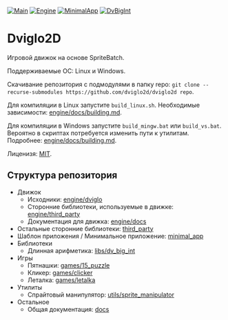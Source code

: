 [![Main](https://github.com/dviglo2d/dviglo2d/actions/workflows/main.yml/badge.svg)](https://github.com/dviglo2d/dviglo2d/actions/workflows/main.yml)
[![Engine](https://github.com/dviglo2d/dviglo2d/actions/workflows/engine.yml/badge.svg)](https://github.com/dviglo2d/dviglo2d/actions/workflows/engine.yml)
[![MinimalApp](https://github.com/dviglo2d/dviglo2d/actions/workflows/minimal_app.yml/badge.svg)](https://github.com/dviglo2d/dviglo2d/actions/workflows/minimal_app.yml)
[![DvBigInt](https://github.com/dviglo2d/dviglo2d/actions/workflows/dv_big_int.yml/badge.svg)](https://github.com/dviglo2d/dviglo2d/actions/workflows/dv_big_int.yml)

# Dviglo2D

Игровой движок на основе SpriteBatch.

Поддерживаемые ОС: Linux и Windows.

Скачивание репозитория с подмодулями в папку repo: `git clone --recurse-submodules https://github.com/dviglo2d/dviglo2d repo`.

Для компиляции в Linux запустите `build_linux.sh`. Необходимые зависимости: [engine/docs/building.md](engine/docs/building.md).

Для компиляции в Windows запустите `build_mingw.bat` или `build_vs.bat`. Вероятно в скриптах потребуется изменить пути к утилитам.
Подробнее: [engine/docs/building.md](engine/docs/building.md).

Лиценизя: [MIT](licenses/dviglo/license.txt).

## Структура репозитория

* Движок
  * Исходники: [engine/dviglo](engine/dviglo)
  * Сторонние библиотеки, используемые в движке: [engine/third_party](engine/third_party)
  * Документация для движка: [engine/docs](engine/docs)
* Остальные сторонние библиотеки: [third_party](third_party)
* Шаблон приложения / Минимальное приложение: [minimal_app](minimal_app)
* Библиотеки
  * Длинная арифметика: [libs/dv_big_int](libs/dv_big_int)
* Игры
  * Пятнашки: [games/15_puzzle](games/15_puzzle)
  * Кликер: [games/clicker](games/clicker)
  * Леталка: [games/letalka](games/letalka)
* Утилиты
  * Спрайтовый манипулятор: [utils/sprite_manipulator](utils/sprite_manipulator)
* Остальное
  * Общая документация: [docs](docs)
